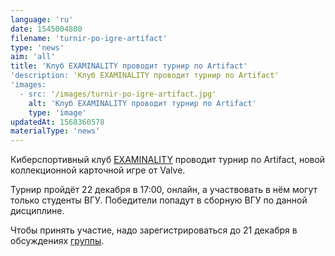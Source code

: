 ```yaml
---
language: 'ru'
date: 1545004800
filename: 'turnir-po-igre-artifact'
type: 'news'
aim: 'all'
title: 'Клуб EXAMINALITY проводит турнир по Artifact'
'description: 'Клуб EXAMINALITY проводит турнир по Artifact'
'images:
  - src: '/images/turnir-po-igre-artifact.jpg'
    alt: 'Клуб EXAMINALITY проводит турнир по Artifact'
    type: 'image'
updatedAt: 1568360578
materialType: 'news'
---
```

Киберспортивный клуб [EXAMINALITY](https://vk.com/examinality) проводит турнир по Artifact, новой коллекционной карточной игре от Valve.

Турнир пройдёт 22 декабря в 17:00, онлайн, а участвовать в нём могут только студенты ВГУ. Победители попадут в сборную ВГУ по данной дисциплине.

Чтобы принять участие, надо зарегистрироваться до 21 декабря в обсуждениях [группы](https://vk.cc/8ONIMy).
